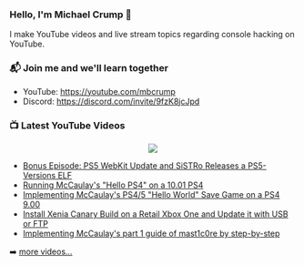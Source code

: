 ### Hello, I'm Michael Crump 👋

I make YouTube videos and live stream topics regarding console hacking on YouTube. 

### 📬 Join me and we'll learn together

- YouTube: https://youtube.com/mbcrump
- Discord: https://discord.com/invite/9fzK8jcJpd

### 📺 Latest YouTube Videos

<div align="center">

[<img src="https://img.shields.io/badge/-Subscribe-red?style=for-the-badge&logo=youtube&logoColor=white"/>](https://www.youtube.com/c/mbcrump?sub_confirmation=1)

</div>

<!-- YOUTUBE:START -->
- [Bonus Episode: PS5 WebKit Update and SiSTRo Releases a PS5-Versions ELF](https://www.youtube.com/watch?v=-h_i7ENzJYM)
- [Running McCaulay&#39;s &quot;Hello PS4&quot; on a 10.01 PS4](https://www.youtube.com/watch?v=s2miuVpeR54)
- [Implementing McCaulay&#39;s PS4/5 &quot;Hello World&quot; Save Game on a PS4 9.00](https://www.youtube.com/watch?v=ay48PU_eqC4)
- [Install Xenia Canary Build on a Retail Xbox One and Update it with USB or FTP](https://www.youtube.com/watch?v=AxT7oJYY15o)
- [Implementing McCaulay&#39;s part 1 guide of mast1c0re by step-by-step](https://www.youtube.com/watch?v=M3_-YH2uD8w)
<!-- YOUTUBE:END -->

➡️ [more videos...](https://youtube.com/mbcrump)

